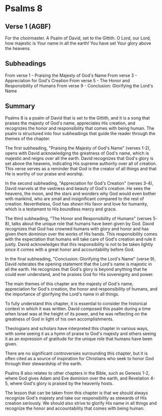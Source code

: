 # Psalms 8

## Verse 1 (AGBF)

For the choirmaster. A Psalm of David, set to the Gittith. O Lord, our Lord, how majestic is Your name in all the earth! You have set Your glory above the heavens.

## Subheadings

From verse 1 - Praising the Majesty of God's Name
From verse 3 - Appreciation for God's Creation
From verse 5 - The Honor and Responsibility of Humans
From verse 9 - Conclusion: Glorifying the Lord's Name

## Summary

Psalms 8 is a psalm of David that is set to the Gittith, and it is a song that praises the majesty of God's name, appreciates His creation, and recognizes the honor and responsibility that comes with being human. The psalm is structured into four subheadings that guide the reader through the themes of the chapter.

The first subheading, "Praising the Majesty of God's Name" (verses 1-2), opens with David acknowledging the greatness of God's name, which is majestic and reigns over all the earth. David recognizes that God's glory is set above the heavens, indicating His supreme authority over all of creation. This verse serves as a reminder that God is the creator of all things and that He is worthy of our praise and worship.

In the second subheading, "Appreciation for God's Creation" (verses 3-4), David marvels at the vastness and beauty of God's creation. He sees the heavens, the moon, and the stars and wonders why God would even bother with mankind, who are small and insignificant compared to the rest of creation. Nevertheless, God has shown His favor and love for humanity, which is a testament to His boundless mercy and grace.

The third subheading, "The Honor and Responsibility of Humans" (verses 5-8), talks about the unique role that humans have been given by God. David recognizes that God has crowned humans with glory and honor and has given them dominion over the works of His hands. This responsibility comes with the expectation that humans will take care of God's creation and rule it justly. David acknowledges that this responsibility is not to be taken lightly since it comes with a great honor and accountability before God.

In the final subheading, "Conclusion: Glorifying the Lord's Name" (verse 9), David reiterates the opening statement that the Lord's name is majestic in all the earth. He recognizes that God's glory is beyond anything that he could ever understand, and he praises God for His sovereignty and power.

The main themes of this chapter are the majesty of God's name, appreciation for God's creation, the honor and responsibility of humans, and the importance of glorifying the Lord's name in all things.

To fully understand this chapter, it is essential to consider the historical context in which it was written. David composed this psalm during a time when Israel was at the height of its power, and he was reflecting on the greatness of God in light of his own accomplishments.

Theologians and scholars have interpreted this chapter in various ways, with some seeing it as a hymn of praise to God's majesty and others seeing it as an expression of gratitude for the unique role that humans have been given.

There are no significant controversies surrounding this chapter, but it is often cited as a source of inspiration for Christians who seek to honor God through their stewardship of the earth.

Psalms 8 also relates to other chapters in the Bible, such as Genesis 1-2, where God gives Adam and Eve dominion over the earth, and Revelation 4-5, where God's glory is praised by the heavenly hosts.

The lesson that can be taken from this chapter is that we should always recognize God's majesty and take our responsibility as stewards of His creation seriously. We should also strive to glorify His name in all things and recognize the honor and accountability that comes with being human.